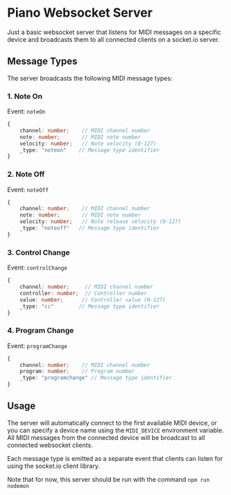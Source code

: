 # Piano Websocket Server

Just a basic websocket server that listens for MIDI messages on a specific device and broadcasts them to all connected clients on a socket.io server.

## Message Types

The server broadcasts the following MIDI message types:

### 1. Note On
Event: `noteOn`
```typescript
{
    channel: number;    // MIDI channel number
    note: number;       // MIDI note number
    velocity: number;   // Note velocity (0-127)
    _type: "noteon"    // Message type identifier
}
```

### 2. Note Off
Event: `noteOff`
```typescript
{
    channel: number;    // MIDI channel number
    note: number;       // MIDI note number
    velocity: number;   // Note release velocity (0-127)
    _type: "noteoff"   // Message type identifier
}
```

### 3. Control Change
Event: `controlChange`
```typescript
{
    channel: number;     // MIDI channel number
    controller: number;  // Controller number
    value: number;      // Controller value (0-127)
    _type: "cc"        // Message type identifier
}
```

### 4. Program Change
Event: `programChange`
```typescript
{
    channel: number;    // MIDI channel number
    program: number;    // Program number
    _type: "programchange" // Message type identifier
}
```

## Usage

The server will automatically connect to the first available MIDI device, or you can specify a device name using the `MIDI_DEVICE` environment variable. All MIDI messages from the connected device will be broadcast to all connected websocket clients.

Each message type is emitted as a separate event that clients can listen for using the socket.io client library.

Note that for now, this server should be run with the command `npm run nodemon`
